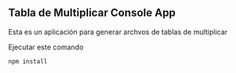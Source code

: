 ## Tabla de Multiplicar Console App
Esta es un aplicación para generar archvos de tablas de multiplicar

Ejecutar este comando

```
npm install
```